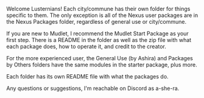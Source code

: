Welcome Lusternians! Each city/commune has their own folder for things specific to them. The only exception is all of the Nexus user packages are in the Nexus Packages folder, regardless of general use or city/commune.

If you are new to Mudlet, I recommend the Mudlet Start Package as your first step. There is a README in the folder as well as the zip file with what each package does, how to operate it, and credit to the creator.

For the more experienced user, the General Use (by Ashira) and Packages by Others folders have the same modules in the starter package, plus more.

Each folder has its own README file with what the packages do.

Any questions or suggestions, I'm reachable on Discord as a-she-ra.
